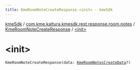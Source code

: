 ```yaml
---
title: KmeRoomNoteCreateResponse.<init> - kmeSdk
---
```


[kmeSdk](../../index.html) / [com.kme.kaltura.kmesdk.rest.response.room.notes](../index.html) / [KmeRoomNoteCreateResponse](index.html) / [&lt;init&gt;](./-init-.html)

# &lt;init&gt;

`KmeRoomNoteCreateResponse(data: `[`KmeRoomNotesCreateData`](../-kme-room-notes-create-data/index.html)`?)`